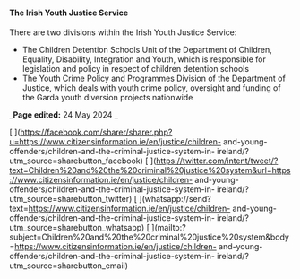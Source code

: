 ####  The Irish Youth Justice Service

There are two divisions within the Irish Youth Justice Service:

  * The Children Detention Schools Unit of the Department of Children, Equality, Disability, Integration and Youth, which is responsible for legislation and policy in respect of children detention schools 
  * The Youth Crime Policy and Programmes Division of the Department of Justice, which deals with youth crime policy, oversight and funding of the Garda youth diversion projects nationwide 

_**Page edited:** 24 May 2024 _

[
](https://facebook.com/sharer/sharer.php?u=https://www.citizensinformation.ie/en/justice/children-
and-young-offenders/children-and-the-criminal-justice-system-in-
ireland/?utm_source=sharebutton_facebook) [
](https://twitter.com/intent/tweet/?text=Children%20and%20the%20criminal%20justice%20system&url=https://www.citizensinformation.ie/en/justice/children-
and-young-offenders/children-and-the-criminal-justice-system-in-
ireland/?utm_source=sharebutton_twitter) [
](whatsapp://send?text=https://www.citizensinformation.ie/en/justice/children-
and-young-offenders/children-and-the-criminal-justice-system-in-
ireland/?utm_source=sharebutton_whatsapp) [
](mailto:?subject=Children%20and%20the%20criminal%20justice%20system&body=https://www.citizensinformation.ie/en/justice/children-
and-young-offenders/children-and-the-criminal-justice-system-in-
ireland/?utm_source=sharebutton_email) [ ](javascript:void\(0\))
